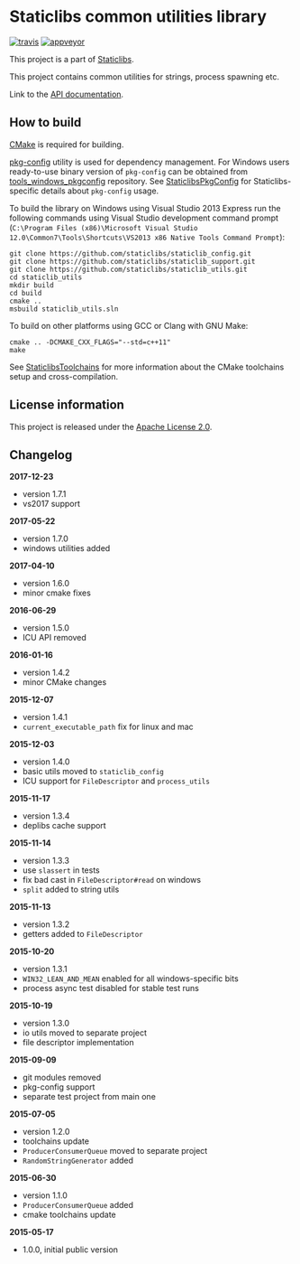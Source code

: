 Staticlibs common utilities library
===================================

[![travis](https://travis-ci.org/staticlibs/staticlib_utils.svg?branch=master)](https://travis-ci.org/staticlibs/staticlib_utils)
[![appveyor](https://ci.appveyor.com/api/projects/status/github/staticlibs/staticlib_utils?svg=true)](https://ci.appveyor.com/project/staticlibs/staticlib-utils)

This project is a part of [Staticlibs](http://staticlibs.net/).

This project contains common utilities for strings, process spawning etc.

Link to the [API documentation](http://staticlibs.github.io/staticlib_utils/docs/html/namespacestaticlib_1_1utils.html).

How to build
------------

[CMake](http://cmake.org/) is required for building.

[pkg-config](http://www.freedesktop.org/wiki/Software/pkg-config/) utility is used for dependency management.
For Windows users ready-to-use binary version of `pkg-config` can be obtained from [tools_windows_pkgconfig](https://github.com/staticlibs/tools_windows_pkgconfig) repository.
See [StaticlibsPkgConfig](https://github.com/staticlibs/wiki/wiki/StaticlibsPkgConfig) for Staticlibs-specific details about `pkg-config` usage.

To build the library on Windows using Visual Studio 2013 Express run the following commands using
Visual Studio development command prompt 
(`C:\Program Files (x86)\Microsoft Visual Studio 12.0\Common7\Tools\Shortcuts\VS2013 x86 Native Tools Command Prompt`):

    git clone https://github.com/staticlibs/staticlib_config.git
    git clone https://github.com/staticlibs/staticlib_support.git
    git clone https://github.com/staticlibs/staticlib_utils.git
    cd staticlib_utils
    mkdir build
    cd build
    cmake ..
    msbuild staticlib_utils.sln

To build on other platforms using GCC or Clang with GNU Make:

    cmake .. -DCMAKE_CXX_FLAGS="--std=c++11"
    make

See [StaticlibsToolchains](https://github.com/staticlibs/wiki/wiki/StaticlibsToolchains) for 
more information about the CMake toolchains setup and cross-compilation.

License information
-------------------

This project is released under the [Apache License 2.0](http://www.apache.org/licenses/LICENSE-2.0).

Changelog
---------

**2017-12-23**

 * version 1.7.1
 * vs2017 support

**2017-05-22**
 * version 1.7.0
 * windows utilities added

**2017-04-10**

 * version 1.6.0
 * minor cmake fixes

**2016-06-29**

 * version 1.5.0
 * ICU API removed

**2016-01-16**

 * version 1.4.2
 * minor CMake changes

**2015-12-07**

 * version 1.4.1
 * `current_executable_path` fix for linux and mac

**2015-12-03**

 * version 1.4.0
 * basic utils moved to `staticlib_config`
 * ICU support for `FileDescriptor` and `process_utils`

**2015-11-17**

 * version 1.3.4
 * deplibs cache support

**2015-11-14**

 * version 1.3.3
 * use `slassert` in tests
 * fix bad cast in `FileDescriptor#read` on windows
 * `split` added to string utils


**2015-11-13**

 * version 1.3.2
 * getters added to `FileDescriptor`

**2015-10-20**

 * version 1.3.1
 * `WIN32_LEAN_AND_MEAN` enabled for all windows-specific bits
 * process async test disabled for stable test runs

**2015-10-19**

 * version 1.3.0
 * io utils moved to separate project 
 * file descriptor implementation

**2015-09-09**

 * git modules removed
 * pkg-config support
 * separate test project from main one

**2015-07-05**

 * version 1.2.0
 * toolchains update
 * `ProducerConsumerQueue` moved to separate project
 * `RandomStringGenerator` added

**2015-06-30**

 * version 1.1.0
 * `ProducerConsumerQueue` added
 * cmake toolchains update

**2015-05-17**

 * 1.0.0, initial public version
